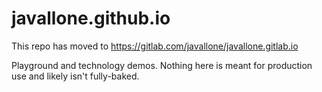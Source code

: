 # javallone.github.io

This repo has moved to https://gitlab.com/javallone/javallone.gitlab.io

Playground and technology demos. Nothing here is meant for production use and likely isn't fully-baked.
